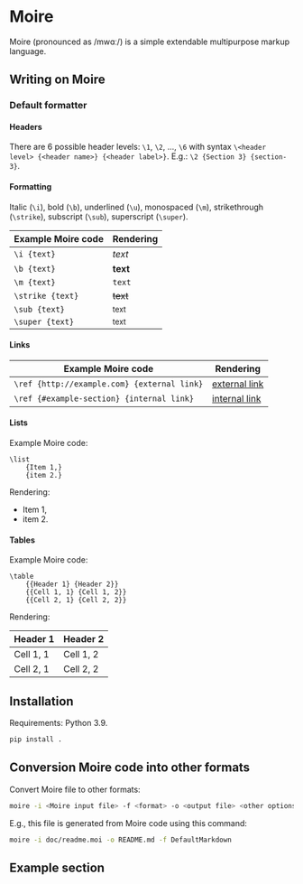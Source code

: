 Moire
=====

Moire (pronounced as /mwɑː/) is a simple extendable multipurpose markup language.

Writing on Moire
----------------

### Default formatter ###

#### Headers ####

There are 6 possible header levels: `\1`, `\2`, ..., `\6` with syntax `\<header level> {<header name>} {<header label>}`. E.g.: `\2 {Section 3} {section-3}`.

#### Formatting ####

Italic (`\i`), bold (`\b`), underlined (`\u`), monospaced (`\m`), strikethrough (`\strike`), subscript (`\sub`), superscript (`\super`).

| Example Moire code | Rendering |
|---|---|
| `\i {text}` | *text* |
| `\b {text}` | **text** |
| `\m {text}` | `text` |
| `\strike {text}` | ~~text~~ |
| `\sub {text}` | <sub>text</sub> |
| `\super {text}` | <sup>text</sup> |

#### Links ####

| Example Moire code | Rendering |
|---|---|
| `\ref {http://example.com} {external link}` | [external link](http://example.com) |
| `\ref {#example-section} {internal link}` | [internal link](#example-section) |

#### Lists ####

Example Moire code:

```moire
\list
    {Item 1,}
    {item 2.}
```

Rendering:


  * Item 1,
  * item 2.

#### Tables ####

Example Moire code:

```moire
\table
    {{Header 1} {Header 2}}
    {{Cell 1, 1} {Cell 1, 2}}
    {{Cell 2, 1} {Cell 2, 2}}
```

Rendering:

| Header 1 | Header 2 |
|---|---|
| Cell 1, 1 | Cell 1, 2 |
| Cell 2, 1 | Cell 2, 2 |

Installation
------------

Requirements: Python 3.9.

```bash
pip install .
```

Conversion Moire code into other formats
----------------------------------------

Convert Moire file to other formats:

```bash
moire -i <Moire input file> -f <format> -o <output file> <other options>
```

E.g., this file is generated from Moire code using this command:

```bash
moire -i doc/readme.moi -o README.md -f DefaultMarkdown
```

Example section
---------------

